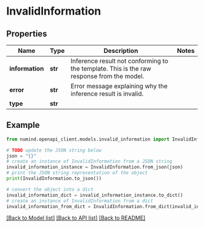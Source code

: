 # InvalidInformation


## Properties

Name | Type | Description | Notes
------------ | ------------- | ------------- | -------------
**information** | **str** | Inference result not conforming to the template.       This is the raw response from the model. | 
**error** | **str** | Error message explaining why the inference result is invalid. | 
**type** | **str** |  | 

## Example

```python
from numind.openapi_client.models.invalid_information import InvalidInformation

# TODO update the JSON string below
json = "{}"
# create an instance of InvalidInformation from a JSON string
invalid_information_instance = InvalidInformation.from_json(json)
# print the JSON string representation of the object
print(InvalidInformation.to_json())

# convert the object into a dict
invalid_information_dict = invalid_information_instance.to_dict()
# create an instance of InvalidInformation from a dict
invalid_information_from_dict = InvalidInformation.from_dict(invalid_information_dict)
```
[[Back to Model list]](../README.md#documentation-for-models) [[Back to API list]](../README.md#documentation-for-api-endpoints) [[Back to README]](../README.md)


